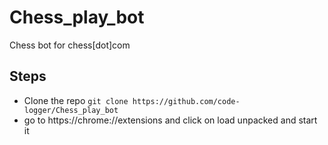 # Chess_play_bot
Chess bot for chess[dot]com

## Steps 

- Clone the repo 
`git clone https://github.com/code-logger/Chess_play_bot`
- go to https://chrome://extensions and click on load unpacked and start it

